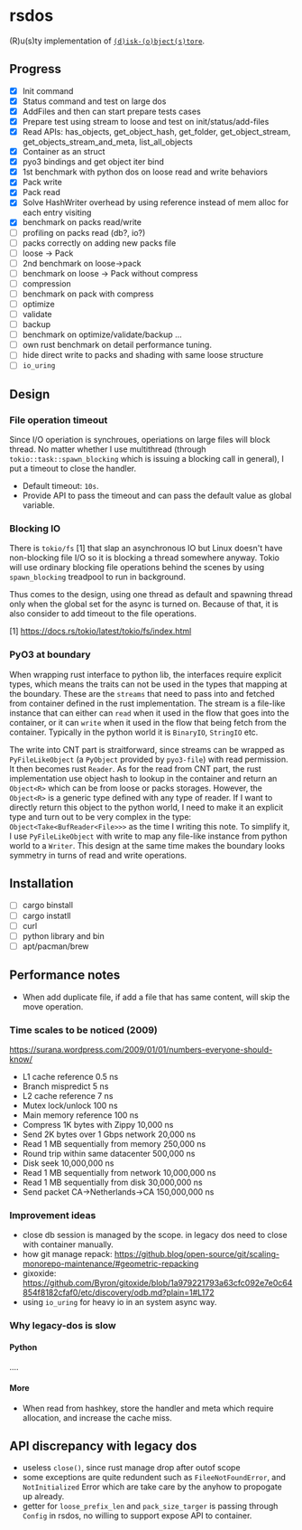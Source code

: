 # rsdos

(R)u(s)ty implementation of [`(d)isk-(o)bject(s)tore`](https://github.com/aiidateam/disk-objectstore).

## Progress

- [x] Init command
- [x] Status command and test on large dos
- [x] AddFiles and then can start prepare tests cases
- [x] Prepare test using stream to loose and test on init/status/add-files
- [x] Read APIs: has_objects, get_object_hash, get_folder, get_object_stream, get_objects_stream_and_meta, list_all_objects
- [x] Container as an struct
- [x] pyo3 bindings and get object iter bind
- [x] 1st benchmark with python dos on loose read and write behaviors
- [x] Pack write
- [x] Pack read
- [x] Solve HashWriter overhead by using reference instead of mem alloc for each entry visiting
- [x] benchmark on packs read/write
- [ ] profiling on packs read (db?, io?)
- [ ] packs correctly on adding new packs file
- [ ] loose -> Pack
- [ ] 2nd benchmark on loose->pack
- [ ] benchmark on loose -> Pack without compress
- [ ] compression
- [ ] benchmark on pack with compress
- [ ] optimize
- [ ] validate
- [ ] backup
- [ ] benchmark on optimize/validate/backup ...
- [ ] own rust benchmark on detail performance tuning.
- [ ] hide direct write to packs and shading with same loose structure
- [ ] `io_uring`

## Design

### File operation timeout

Since I/O operiation is synchroues, operiations on large files will block thread. 
No matter whether I use multithread (through `tokio::task::spawn_blocking` which is issuing a blocking call in general), I put a timeout to close the handler.

- Default timeout: `10s`.
- Provide API to pass the timeout and can pass the default value as global variable.

### Blocking IO

There is `tokio/fs` [1] that slap an asynchronous IO but Linux doesn't have non-blocking file I/O so it is blocking a thread somewhere anyway.
Tokio will use ordinary blocking file operations behind the scenes by using `spawn_blocking` treadpool to run in background.

Thus comes to the design, using one thread as default and spawning thread only when the global set for the async is turned on.
Because of that, it is also consider to add timeout to the file operations. 

[1] https://docs.rs/tokio/latest/tokio/fs/index.html  

### PyO3 at boundary

When wrapping rust interface to python lib, the interfaces require explicit types, which means the traits can not be used in the types that mapping at the boundary.
These are the `streams` that need to pass into and fetched from container defined in the rust implementation.
The stream is a file-like instance that can either can `read` when it used in the flow that goes into the container, or it can `write` when it used in the flow that being fetch from the container.
Typically in the python world it is `BinaryIO`, `StringIO` etc.

The write into CNT part is straitforward, since streams can be wrapped as `PyFileLikeObject` (a `PyObject` provided by `pyo3-file`) with read permission.
It then becomes rust `Reader`. 
As for the read from CNT part, the rust implementation use object hash to lookup in the container and return an `Object<R>` which can be from loose or packs storages. 
However, the `Object<R>` is a generic type defined with any type of reader. 
If I want to directly return this object to the python world, I need to make it an explicit type and turn out to be very complex in the type: `Object<Take<BufReader<File>>>` as the time I writing this note.
To simplify it, I use `PyFileLikeObject` with write to map any file-like instance from python world to a `Writer`.
This design at the same time makes the boundary looks symmetry in turns of read and write operations.


## Installation

- [ ] cargo binstall
- [ ] cargo instatll
- [ ] curl
- [ ] python library and bin
- [ ] apt/pacman/brew

## Performance notes

- When add duplicate file, if add a file that has same content, will skip the move operation. 

### Time scales to be noticed (2009)
https://surana.wordpress.com/2009/01/01/numbers-everyone-should-know/

- L1 cache reference 0.5 ns
- Branch mispredict 5 ns
- L2 cache reference 7 ns
- Mutex lock/unlock 100 ns
- Main memory reference 100 ns
- Compress 1K bytes with Zippy 10,000 ns
- Send 2K bytes over 1 Gbps network 20,000 ns
- Read 1 MB sequentially from memory 250,000 ns
- Round trip within same datacenter 500,000 ns
- Disk seek 10,000,000 ns
- Read 1 MB sequentially from network 10,000,000 ns
- Read 1 MB sequentially from disk 30,000,000 ns
- Send packet CA->Netherlands->CA 150,000,000 ns

### Improvement ideas

- close db session is managed by the scope. in legacy dos need to close with container manually.
- how git manage repack: https://github.blog/open-source/git/scaling-monorepo-maintenance/#geometric-repacking
- gixoxide: https://github.com/Byron/gitoxide/blob/1a979221793a63cfc092e7e0c64854f8182cfaf0/etc/discovery/odb.md?plain=1#L172 
- using `io_uring` for heavy io in an system async way.

### Why legacy-dos is slow

#### Python 

....

#### More

- When read from hashkey, store the handler and meta which require allocation, and increase the cache miss.

## API discrepancy with legacy dos

- useless `close()`, since rust manage drop after outof scope
- some exceptions are quite redundent such as `FileeNotFoundError`, and `NotInitialized` Error which are take care by the anyhow to propogate up already.
- getter for `loose_prefix_len` and `pack_size_targer` is passing through `Config` in rsdos, no willing to support expose API to container.
